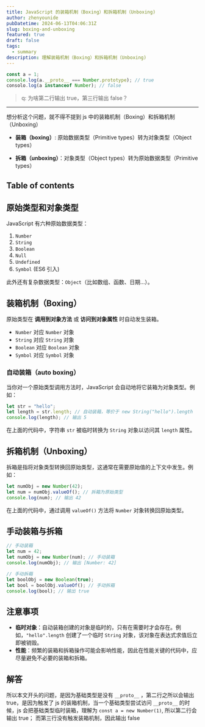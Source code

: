 ```yaml
---
title: JavaScript 的装箱机制（Boxing）和拆箱机制（Unboxing)
author: zhenyounide
pubDatetime: 2024-06-13T04:06:31Z
slug: boxing-and-unboxing
featured: true
draft: false
tags:
  - summary
description: 理解装箱机制（Boxing）和拆箱机制（Unboxing)
---
```


```js
const a = 1;
console.log(a.__proto__ === Number.prototype); // true
consolo.log(a instanceof Number); // false
```

> q: 为啥第二行输出 true，第三行输出 false？

---

想分析这个问题，就不得不提到 js 中的装箱机制（Boxing）和拆箱机制（Unboxing）

- **装箱（boxing）**: 原始数据类型（Primitive types）转为对象类型（Object types）

- **拆箱（unboxing）**：对象类型（Object types）转为原始数据类型（Primitive types）

## Table of contents

## 原始类型和对象类型

JavaScript 有六种原始数据类型：

1. `Number`
2. `String`
3. `Boolean`
4. `Null`
5. `Undefined`
6. `Symbol` (ES6 引入)

此外还有复杂数据类型：`Object`（比如数组、函数、日期...）。

## 装箱机制（Boxing）

原始类型在 **调用到对象方法** 或 **访问到对象属性** 时自动发生装箱。

- `Number` 对应 `Number` 对象
- `String` 对应 `String` 对象
- `Boolean` 对应 `Boolean` 对象
- `Symbol` 对应 `Symbol` 对象

### 自动装箱（auto boxing）

当你对一个原始类型调用方法时，JavaScript 会自动地将它装箱为对象类型。例如：

```javascript
let str = "hello";
let length = str.length; // 自动装箱，等价于 new String("hello").length
console.log(length); // 输出 5
```

在上面的代码中，字符串 `str` 被临时转换为 `String` 对象以访问其 `length` 属性。

## 拆箱机制（Unboxing）

拆箱是指将对象类型转换回原始类型，这通常在需要原始值的上下文中发生。例如：

```javascript
let numObj = new Number(42);
let num = numObj.valueOf(); // 拆箱为原始类型
console.log(num); // 输出 42
```

在上面的代码中，通过调用 `valueOf()` 方法将 `Number` 对象转换回原始类型。

## 手动装箱与拆箱

```javascript
// 手动装箱
let num = 42;
let numObj = new Number(num); // 手动装箱
console.log(numObj); // 输出 [Number: 42]

// 手动拆箱
let boolObj = new Boolean(true);
let bool = boolObj.valueOf(); // 手动拆箱
console.log(bool); // 输出 true
```

## 注意事项

- **临时对象**：自动装箱创建的对象是临时的，只有在需要时才会存在。例如，`"hello".length` 创建了一个临时 `String` 对象，该对象在表达式求值后立即被销毁。
- **性能**：频繁的装箱和拆箱操作可能会影响性能，因此在性能关键的代码中，应尽量避免不必要的装箱和拆箱。

## 解答

所以本文开头的问题，是因为基础类型是没有 `__proto__` ，第二行之所以会输出 true，是因为触发了 js 的装箱机制，当一个基础类型尝试访问 `__proto__` 的时候，js 会把基础类型临时装箱，理解为 `const a = new Number(1)`, 所以第二行会输出 true；
而第三行没有触发装箱机制，因此输出 false
